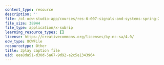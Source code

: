 ```yaml
---
content_type: resource
description: ''
file: /ol-ocw-studio-app/courses/res-6-007-signals-and-systems-spring-2011/eea8da51d30d5a679d92a2c5e1343964_3UkGd3LK2NY.vtt
file_size: 38944
file_type: application/x-subrip
learning_resource_types: []
license: https://creativecommons.org/licenses/by-nc-sa/4.0/
ocw_type: OCWFile
resourcetype: Other
title: 3play caption file
uid: eea8da51-d30d-5a67-9d92-a2c5e1343964
---
```

